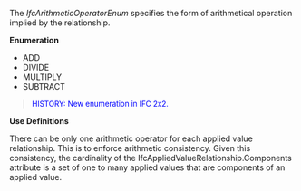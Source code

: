 The _IfcArithmeticOperatorEnum_ specifies the form of arithmetical operation implied by the relationship.

**Enumeration**

* ADD
* DIVIDE
* MULTIPLY
* SUBTRACT

> <font size="-1" color="#0000FF">HISTORY: New enumeration in IFC
		2x2.</font>

**Use Definitions**

There can be only one arithmetic operator for each applied value relationship. This is to enforce arithmetic consistency. Given this consistency, the cardinality of the IfcAppliedValueRelationship.Components attribute is a set of one to many applied values that are components of an applied value.